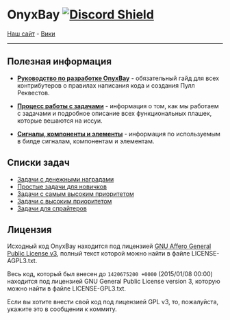 # OnyxBay [![Discord Shield](https://discordapp.com/api/guilds/414832443384659968/widget.png?style=shield)](https://discord.gg/4JFNdbk)

[Наш сайт](https://ss13.ru/) - [Вики](https://wiki.ss13.ru/)

---

## Полезная информация

- **[Руководство по разработке OnyxBay](https://github.com/ChaoticOnyx/OnyxBay/blob/dev/docs/contributing.md)** - обязательный гайд для всех контрибутеров о правилах написания кода и создания Пулл Реквестов.
- **[Процесс работы с задачами](https://github.com/ChaoticOnyx/OnyxBay/blob/dev/docs/issues_processing.md)** - информация о том, как мы работаем с задачами и подробное описание всех функциональных плашек, которые вешаются на иссуи.

- **[Сигналы, компоненты и элементы](https://github.com/ChaoticOnyx/OnyxBay/blob/dev/docs/ces.md)** - информация по используемым в билде сигналам, компонентам и элементам.

## Списки задач

- [Задачи с денежными наградами](https://github.com/ChaoticOnyx/OnyxBay/issues?q=is%3Aopen+is%3Aissue+label%3A%F0%9F%92%B0%D0%BD%D0%B0%D0%B3%D1%80%D0%B0%D0%B4%D0%B0)
- [Простые задачи для новичков](https://github.com/ChaoticOnyx/OnyxBay/issues?q=is%3Aopen+is%3Aissue+label%3A%22%3Agodmode%3A+%D0%BF%D1%80%D0%BE%D1%81%D1%82%D0%BE%22)
- [Задачи с самым высоким приоритетом](https://github.com/ChaoticOnyx/OnyxBay/issues?q=is%3Aopen+is%3Aissue+label%3A%F0%9F%94%A5%D0%BF%D1%80%D0%B8%D0%BE%D1%80%D0%B8%D1%82%D0%B5%D1%82)
- [Задачи с высоким приоритетом](https://github.com/ChaoticOnyx/OnyxBay/issues?q=is%3Aopen+is%3Aissue+label%3A%F0%9F%94%BA%D0%BF%D1%80%D0%B8%D0%BE%D1%80%D0%B8%D1%82%D0%B5%D1%82+)
- [Задачи для спрайтеров](https://github.com/ChaoticOnyx/OnyxBay/issues?q=is%3Aopen+is%3Aissue+label%3A%22%F0%9F%8E%A8+%D1%81%D0%BF%D1%80%D0%B0%D0%B9%D1%82%D1%8B%22+)

## Лицензия

Исходный код OnyxBay находится под лицензией [GNU Affero General Public License v3](http://www.gnu.org/licenses/agpl.html), полный текст которой можно найти в файле LICENSE-AGPL3.txt.

Весь код, который был внесен до `1420675200 +0000` (2015/01/08 00:00) находится под лицензией GNU General Public License version 3, которую можно найти в файле LICENSE-GPL3.txt.

Если вы хотите внести свой код под лицензией GPL v3, то, пожалуйста, укажите это в сообщении к коммиту.
